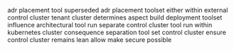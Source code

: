 adr placement tool superseded adr placement toolset either within external control cluster tenant cluster determines aspect build deployment toolset influence architectural tool run separate control cluster tool run within kubernetes cluster consequence separation tool set control cluster ensure control cluster remains lean allow make secure possible